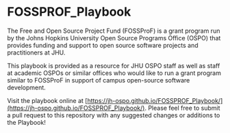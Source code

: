 # FOSSPROF_Playbook

The Free and Open Source Project Fund (FOSSProF) is a grant program run by the Johns Hopkins University Open Source Programs Office (OSPO) that provides funding and support to open source software projects and practitioners at JHU. 

This playbook is provided as a resource for JHU OSPO staff as well as staff at academic OSPOs or similar offices who would like to run a grant program similar to FOSSProF in support of campus open-source software development. 

Visit the playbook online at [https://jh-ospo.github.io/FOSSPROF_Playbook/](https://jh-ospo.github.io/FOSSPROF_Playbook/). Please feel free to submit a pull request to this repository with any suggested changes or additions to the Playbook!
